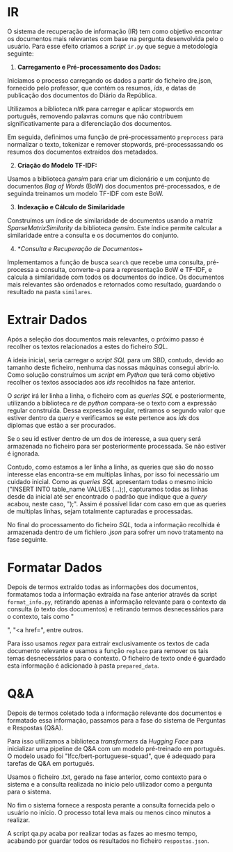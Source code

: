 # IR

O sistema de recuperação de informação (IR) tem como objetivo encontrar os documentos mais relevantes com base na pergunta desenvolvida pelo o usuário. Para esse efeito criamos a *script* `ir.py` que segue a metodologia seguinte: 

1. **Carregamento e Pré-processamento dos Dados:** 

Iniciamos o processo carregando os dados a partir do ficheiro dre.json, fornecido pelo professor, que contém os resumos, *ids*, e datas de publicação dos documentos do Diário da República. 

Utilizamos a biblioteca *nltk* para carregar e aplicar stopwords em português, removendo palavras comuns que não contribuem significativamente para a diferenciação dos documentos.

Em seguida, definimos uma função de pré-processamento `preprocess` para normalizar o texto, tokenizar e remover stopwords, pré-processassando os resumos dos documentos extraídos dos metadados.

2. **Criação do Modelo TF-IDF:** 

Usamos a biblioteca *gensim* para criar um dicionário e um conjunto de documentos *Bag of Words* (BoW) dos documentos pré-processados, e de seguinda treinamos um modelo TF-IDF com este BoW.

3. **Indexação e Cálculo de Similaridade**

Construímos um índice de similaridade de documentos usando a matriz *SparseMatrixSimilarity* da biblioteca *gensim*. Este índice permite calcular a similaridade entre a consulta e os documentos do conjunto.

4. **Consulta e Recuperação de Documentos*+

Implementamos a função de busca `search` que recebe uma consulta, pré-processa a consulta, converte-a para a representação BoW e TF-IDF, e calcula a similaridade com todos os documentos do índice. Os documentos mais relevantes são ordenados e retornados como resultado, guardando o resultado na pasta `similares`.

# Extrair Dados

Após a seleção dos documentos mais relevantes, o próximo passo é recolher os textos relacionados a estes do ficheiro *SQL*. 

A ideia inicial, seria carregar o *script SQL* para um SBD, contudo, devido ao tamanho deste ficheiro, nenhuma das nossas máquinas consegui abrir-lo. Como solução construímos um *script* em *Python* que terá como objetivo recolher os textos associados aos *ids* recolhidos na faze anterior.

O *script* irá ler linha a linha, o ficheiro com as *queries SQL* e posteriormente, utilizando a biblioteca *re* de *python* compara-se o texto com a expressão regular construída. Dessa expressão regular, retiramos o segundo valor que estiver dentro da *query* e verificamos se este pertence aos *ids* dos diplomas que estão a ser procurados.

Se o seu id estiver dentro de um dos de interesse, a sua query será armazenada no ficheiro para ser posteriormente processada. Se não estiver é ignorada.

Contudo, como estamos a ler linha a linha, as queries que são do nosso interesse elas encontra-se em multiplas linhas, por isso foi necessário um cuidado inicial. Como as *queries SQL* apresentam todas o mesmo inicio ("INSERT INTO table\_name VALUES (...);), capturamos todas as linhas desde da inicial até ser encontrado o padrão que indique que a *query* acabou, neste caso, ");". Assim é possível lidar com caso em que as queries de multiplas linhas, sejam totalmente capturadas e processadas.

No final do processamento do ficheiro *SQL*, toda a informação recolhida é armazenada dentro de um fichiero *.json* para sofrer um novo tratamento na fase seguinte.

# Formatar Dados        

Depois de termos extraído todas as informações dos documentos, formatamos toda a informação extraída na fase anterior através da script `format_info.py`, retirando apenas a informação relevante para o contexto da consulta (o texto dos documentos) e retirando termos desnecessários para o contexto, tais como "<div>", "<a href=", entre outros.

Para isso usamos *regex* para extraír exclusivamente os textos de cada documento relevante e usamos a função `replace` para remover os tais temas desnecessários para o contexto. O ficheiro de texto onde é guardado esta informação é adicionado à pasta `prepared_data`.

# Q&A

Depois de termos coletado toda a informação relevante dos documentos e formatado essa informação, passamos para a fase do sistema de Perguntas e Respostas (Q&A).

Para isso utilizamos a biblioteca *transformers* da *Hugging Face* para inicializar uma pipeline de Q&A com um modelo pré-treinado em português. O modelo usado foi "lfcc/bert-portuguese-squad", que é adequado para tarefas de Q&A em português.

Usamos o ficheiro .txt, gerado na fase anterior, como contexto para o sistema e a consulta realizada no ínicio pelo utilizador como a pergunta para o sistema.

No fim o sistema fornece a resposta perante a consulta fornecida pelo o usuário no início. O processo total leva mais ou menos cinco minutos a realizar.

A script qa.py acaba por realizar todas as fazes ao mesmo tempo, acabando por guardar todos os resultados no ficheiro `respostas.json`.